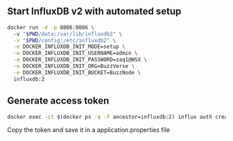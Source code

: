 
## Start InfluxDB v2 with automated setup
```bash
docker run -d -p 8086:8086 \                                                                                                                                     
  -v "$PWD/data:/var/lib/influxdb2" \
  -v "$PWD/config:/etc/influxdb2" \
  -e DOCKER_INFLUXDB_INIT_MODE=setup \
  -e DOCKER_INFLUXDB_INIT_USERNAME=admin \
  -e DOCKER_INFLUXDB_INIT_PASSWORD=zaq1@WSX \
  -e DOCKER_INFLUXDB_INIT_ORG=BuzzVerse \
  -e DOCKER_INFLUXDB_INIT_BUCKET=BuzzNode \
  influxdb:2
```

## Generate access token
```bash
docker exec -it $(docker ps -q -f ancestor=influxdb:2) influx auth create --read-buckets --write-buckets
```
Copy the token and save it in a application.properties file